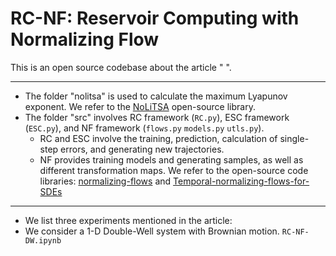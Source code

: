 # RC-NF: Reservoir Computing with Normalizing Flow
 This is an open source codebase about the article " ".
***
* The folder "nolitsa" is used to calculate the maximum Lyapunov exponent. We refer to the [NoLiTSA](https://github.com/manu-mannattil/nolitsa "NoLiTSA") open-source library.
* The folder "src" involves RC framework (`RC.py`), ESC framework (`ESC.py`), and NF framework (`flows.py` `models.py` `utls.py`).
  * RC and ESC involve the training, prediction, calculation of single-step errors, and generating new trajectories.
  * NF provides training models and generating samples, as well as different transformation maps. We refer to the open-source code libraries: [normalizing-flows](https://github.com/tonyduan/normalizing-flows "tonyduan/normalizing-flows") and [Temporal-normalizing-flows-for-SDEs](https://github.com/Yubin-Lu/Temporal-normalizing-flows-for-SDEs "Yubin-Lu/Temporal-normalizing-flows-for-SDEs")
***
* We list three experiments mentioned in the article:
 * We consider a 1-D Double-Well system with Brownian motion. `RC-NF-DW.ipynb`
 





